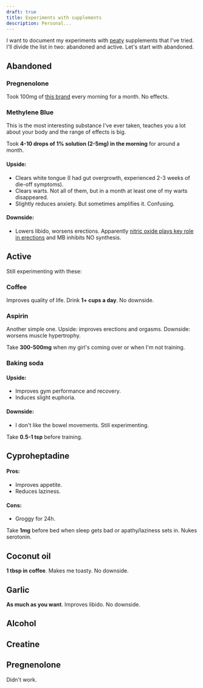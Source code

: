 ```yaml
---
draft: true
title: Experiments with supplements
description: Personal...
---
```


I want to document my experiments with
[peaty](https://twitter.com/search?q=peaty) supplements that I've tried. I'll
divide the list in two: abandoned and active. Let's start with abandoned.

## Abandoned

### Pregnenolone

Took 100mg of
[this brand](https://www.lifeextension.com/vitamins-supplements/item00700/pregnenolone)
every morning for a month. No effects.

### Methylene Blue

This is the most interesting substance I've ever taken, teaches you a lot about
your body and the range of effects is big.

Took **4-10 drops of 1% solution (2-5mg) in the morning** for around a month.

#### Upside:

- Clears white tongue (I had gut overgrowth, experienced 2-3 weeks of die-off
  symptoms).
- Clears warts. Not all of them, but in a month at least one of my warts
  disappeared.
- Slightly reduces anxiety. But sometimes amplifies it. Confusing.

#### Downside:

- Lowers libido, worsens erections. Apparently
  [nitric oxide plays key role in erections](https://pubmed.ncbi.nlm.nih.gov/11336572/)
  and MB inhibits NO synthesis.

## Active

Still experimenting with these:

### Coffee

Improves quality of life. Drink **1+ cups a day**. No downside.

### Aspirin

Another simple one. Upside: improves erections and orgasms. Downside: worsens
muscle hypertrophy.

Take **300-500mg** when my girl's coming over or when I'm not training.

### Baking soda

#### Upside:

- Improves gym performance and recovery.
- Induces slight euphoria.

#### Downside:

- I don't like the bowel movements. Still experimenting.

Take **0.5-1 tsp** before training.

## Cyproheptadine

#### Pros:

- Improves appetite.
- Reduces laziness.

#### Cons:

- Groggy for 24h.

Take **1mg** before bed when sleep gets bad or apathy/laziness sets in. Nukes
serotonin.

## Coconut oil

**1 tbsp in coffee**. Makes me toasty. No downside.

## Garlic

**As much as you want**. Improves libido. No downside.

## Alcohol

## Creatine

## Pregnenolone

Didn't work.
